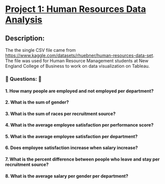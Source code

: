 # [Project 1: Human Resources Data Analysis](https://github.com/TyreqPW/DA_Portfolio/blob/0594cd9ad7d482a2c1edbdd0bbdc8a42b9ea217d/Project1Analysis.md)

## Description:
The the single CSV file came from https://www.kaggle.com/datasets/rhuebner/human-resources-data-set.
The file was used for Human Resource Management students at New England College of Business to
work on data visualization on Tableau.

### :pushpin: Questions: :pushpin:
#### 1. How many people are employed and not employed per department?
#### 2. What is the sum of gender?
#### 3. What is the sum of races per recruitment source?
#### 4. What is the average employee satisfaction per performance score?
#### 5. What is the average employee satisfaction per department?
#### 6. Does employee satisfaction increase when salary increase?
#### 7. What is the percent difference between people who leave and stay per recruitment source?
#### 8. What is the average salary per gender per department?






